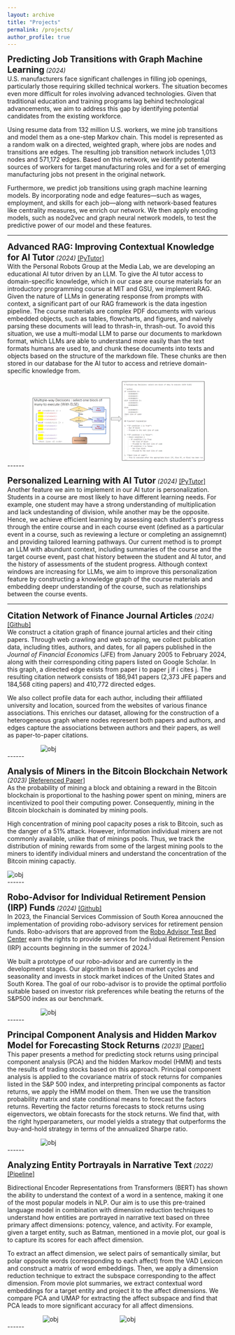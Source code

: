 ```yaml
---
layout: archive
title: "Projects"
permalink: /projects/
author_profile: true
---
```

<span style="font-size: 1.4em; font-weight: bold;">Predicting Job Transitions with Graph Machine Learning</span> <em>(2024)</em> 
<br>
U.S. manufacturers face significant challenges in filling job openings, particularly those requiring skilled technical workers. The situation becomes even more difficult for roles involving advanced technologies. Given that traditional education and training programs lag behind technological advancements, we aim to address this gap by identifying potential candidates from the existing workforce.

Using resume data from 132 million U.S. workers, we mine job transitions and model them as a one-step Markov chain. This model is represented as a random walk on a directed, weighted graph, where jobs are nodes and transitions are edges. The resulting job transition network includes 1,013 nodes and 571,172 edges. Based on this network, we identify potential sources of workers for target manufacturing roles and for a set of emerging manufacturing jobs not present in the original network.

Furthermore, we predict job transitions using graph machine learning models. By incorporating node and edge features—such as wages, employment, and skills for each job—along with network-based features like centrality measures, we enrich our network. We then apply encoding models, such as node2vec and graph neural network models, to test the predictive power of our model and these features.

------

<span style="font-size: 1.4em; font-weight: bold;">Advanced RAG: Improving Contextual Knowledge for AI Tutor</span> <em>(2024)</em> 
<a href="https://www.media.mit.edu/projects/pytutor-empowering-equitable-education-pathways-in-computing-with-generative-ai/overview/">[PyTutor]</a>
<br>
With the Personal Robots Group at the Media Lab, we are developing an educational AI tutor driven by an LLM. To give the AI tutor access to domain-specific knowledge, which in our case are course materials for an introductory programming course at MIT and GSU, we implement RAG. Given the nature of LLMs in generating response from prompts with context, a significant part of our RAG framework is the data ingestion pipeline. The course materials are complex PDF documents with various embedded objects, such as tables, flowcharts, and figures, and naively parsing these documents will lead to thrash-in, thrash-out. To avoid this situation, we use a multi-modal LLM to parse our documents to markdown format, which LLMs are able to understand more easily than the text formats humans are used to, and chunk these documents into texts and objects based on the structure of the markdown file. These chunks are then stored in our database for the AI tutor to access and retrieve domain-specific knowledge from. 

<div style="display: flex; justify-content: center;">
  <img width="80%" src="/images/pytutor_2.png" alt="obj">
</div>
------

<span style="font-size: 1.4em; font-weight: bold;">Personalized Learning with AI Tutor</span> <em>(2024)</em> 
<a href="https://www.media.mit.edu/projects/pytutor-empowering-equitable-education-pathways-in-computing-with-generative-ai/overview/">[PyTutor]</a>
<br>
Another feature we aim to implement in our AI tutor is personalization. Students in a course are most likely to have different learning needs. For example, one student may have a strong understanding of multiplication and lack undestanding of division, while another may be the opposite. Hence, we achieve efficient learning by assessing each student's progress through the entire course and in each course event (defined as a particular event in a course, such as reviewing a lecture or completing an assignemnt) and  providing tailored learning pathways. Our current method is to prompt an LLM with abundunt context, including summaries of the course and the target course event, past chat history between the student and AI tutor, and the history of assessments of the student progress. Although context windows are increasing for LLMs, we aim to improve this personalization feature by constructing a knowledge graph of the course materials and embedding deepr understanding of the course, such as relationships between the course events. 

------

<span style="font-size: 1.4em; font-weight: bold;">Citation Network of Finance Journal Articles</span> <em>(2024)</em> 
<a href="https://github.com/parkakn/Citation-Network-Finance-Journals">[Github]</a>
<br>
We construct a citation graph of finance journal articles and their citing papers. Through web crawling and web scraping, we collect publication data, including titles, authors, and dates, for all papers published in the *Journal of Financial Economics* (JFE) from January 2005 to February 2024, along with their corresponding citing papers listed on Google Scholar. In this graph, a directed edge exists from paper i to paper j if i cites j. The resulting citation network consists of 186,941 papers (2,373 JFE papers and 184,568 citing papers) and 410,772 directed edges.

We also collect profile data for each author, including their affiliated university and location, sourced from the websites of various finance associations. This enriches our dataset, allowing for the construction of a heterogeneous graph where nodes represent both papers and authors, and edges capture the associations between authors and their papers, as well as paper-to-paper citations. 
<div style="display: flex; justify-content: center;">
  <img width="70%" src="/images/citation network zoom 1.png" alt="obj">
</div>
------

<span style="font-size: 1.4em; font-weight: bold;">Analysis of Miners in the Bitcoin Blockchain Network</span> <em>(2023)</em> 
<a href="https://mitsloan.mit.edu/shared/ods/documents?PublicationDocumentID=7981">[Referenced Paper]</a>
<br>
As the probability of mining a block and obtaining a reward in the Bitcoin blockchain is proportional to the hashing power spent on mining, miners are incentivized to pool their computing power. Consequently, mining in the Bitcoin blockchain is dominated by mining pools. 

High concentration of mining pool capacity poses a risk to Bitcoin, such as the danger of a 51% attack. However, information individual miners are not commonly available, unlike that of minings pools. Thus, we track the distribution of mining rewards from some of the largest mining pools to the miners to identify individual miners and understand the concentration of the Bitcoin mining capactiy. 
<div style="display: flex; justify-content: center;">
  <img width="100%" src="/images/Antpool_dist_graph-1.png" alt="obj">
</div>
------

<span style="font-size: 1.4em; font-weight: bold;">Robo-Advisor for Individual Retirement Pension (IRP) Funds</span> <em>(2024)</em> 
<a href="https://github.com/kangokseo/cqralgo?tab=readme-ov-file">[Github]</a>
<br>
In 2023, the Financial Services Commission of South Korea annoucned the implementation of providing robo-advisory services for retirement pension funds. Robo-advisors that are approved from the [Robo Advisor Test Bed Center](https://www.ratestbed.kr:7443/portal/main/main.do) earn the rights to provide services for Individual Retirement Pension (IRP) accounts beginning in the summer of 2024.<sup>[1](https://www.digitaltoday.co.kr/news/articleView.html?idxno=513226)</sup> 

We built a prototype of our robo-advisor and are currently in the development stages. Our algorithm is based on market cycles and seasonality and invests in stock market indices of the United States and South Korea. The goal of our robo-advisor is to provide the optimal portfolio suitable based on investor risk preferences while beating the returns of the S&P500 index as our benchmark.
<div style="display: flex; justify-content: center;">
  <img width="70%" src="/images/backtest.png" alt="obj">
</div>
------

<span style="font-size: 1.4em; font-weight: bold;">Principal Component Analysis and Hidden Markov Model for Forecasting Stock Returns</span> <em>(2023)</em> 
<a href="https://arxiv.org/abs/2307.00459">[Paper]</a>
<br>
This paper presents a method for predicting stock returns using principal component analysis (PCA) and the hidden Markov model (HMM) and tests the results of trading stocks based on this approach. Principal component analysis is applied to the covariance matrix of stock returns for companies listed in the S&P 500 index, and interpreting principal components as factor returns, we apply the HMM model on them. Then we use the transition probability matrix and state conditional means to forecast the factors returns. Reverting the factor returns forecasts to stock returns using eigenvectors, we obtain forecasts for the stock returns. We find that, with the right hyperparameters, our model yields a strategy that outperforms the buy-and-hold strategy in terms of the annualized Sharpe ratio.
<div style="display: flex; justify-content: center;">
  <img width="70%" src="/images/hmm.png" alt="obj">
</div>
------

<span style="font-size: 1.4em; font-weight: bold;">Analyzing Entity Portrayals in Narrative Text</span> <em>(2022)</em> 
[[Pipeline]](/images/dimensionality_reduction.pdf) 
<br>

Bidirectional Encoder Representations from Transformers (BERT) has shown the ability to understand the context of a word in a sentence, making it one of the most popular models in NLP. Our aim is to use this pre-trained language model in combination with dimension reduction techniques to understand how entities are portrayed in narrative text based on three primary affect dimensions: potency, valence, and activity. For example, given a target entity, such as Batman, mentioned in a movie plot, our goal is to capture its scores for each affect dimension. 

To extract an affect dimension, we select pairs of semantically similar, but polar opposite words (corresponding to each affect) from the VAD Lexicon and construct a matrix of word embeddings. Then, we apply a dimension reduction technique to extract the subspace corresponding to the affect dimension. From movie plot summaries, we extract contextual word embeddings for a target entity and project it to the affect dimensions. We compare PCA and UMAP for extracting the affect subspace and find that PCA leads to more significant accuracy for all affect dimensions.

<div style="display: flex; justify-content: center;">
  <img width="35%" src="/images/word affect scores.jpeg" alt="obj">
  <img width="33%" src="/images/results_ASP.png" alt="obj">
</div>
------



